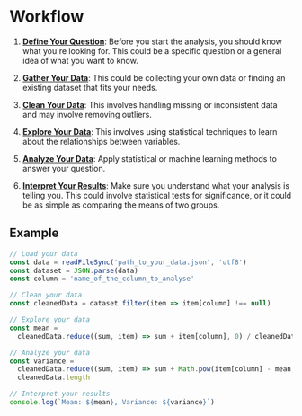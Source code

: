 # Workflow

1. **[Define Your Question](./01-definition.md)**: Before you start the analysis, you should know what
   you're looking for. This could be a specific question or a general idea of
   what you want to know.

2. **[Gather Your Data](./02-data-gathering.md)**: This could be collecting your own data or finding an
   existing dataset that fits your needs.

3. **[Clean Your Data](./03-data-cleaning.md)**: This involves handling missing or inconsistent data and may
   involve removing outliers.

4. **[Explore Your Data](./04-explore-data.md)**: This involves using statistical techniques to learn about the
   relationships between variables.

5. **[Analyze Your Data](./05-analys-data.md)**: Apply statistical or machine learning methods to answer your
   question.

6. **[Interpret Your Results](./06-interpretation.md)**: Make sure you understand what your analysis is telling
   you. This could involve statistical tests for significance, or it could be as
   simple as comparing the means of two groups.

## Example

```ts
// Load your data
const data = readFileSync('path_to_your_data.json', 'utf8')
const dataset = JSON.parse(data)
const column = 'name_of_the_column_to_analyse'

// Clean your data
const cleanedData = dataset.filter(item => item[column] !== null)

// Explore your data
const mean =
  cleanedData.reduce((sum, item) => sum + item[column], 0) / cleanedData.length

// Analyze your data
const variance =
  cleanedData.reduce((sum, item) => sum + Math.pow(item[column] - mean, 2), 0) /
  cleanedData.length

// Interpret your results
console.log(`Mean: ${mean}, Variance: ${variance}`)
```
